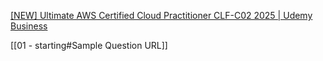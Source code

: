 [[NEW] Ultimate AWS Certified Cloud Practitioner CLF-C02 2025 | Udemy Business](https://vwgi.udemy.com/course/aws-certified-cloud-practitioner-new/)

[[01 - starting#Sample Question URL]]
